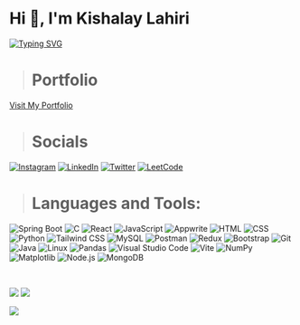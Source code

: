   
# Hi 👋, I'm Kishalay Lahiri

[![Typing SVG](https://readme-typing-svg.demolab.com?font=JetBrains+Mono&weight=700&size=26&duration=4000&pause=1000&color=38F2A0&background=09131B&random=true&width=500&lines=Full+Stack+%7C+Java+%7C+Spring+Boot)](https://git.io/typing-svg)

> # Portfolio

[Visit My Portfolio](https://personal-portfolio-wheat-kappa.vercel.app/)

> # Socials

[![Instagram](https://img.shields.io/badge/Instagram-E4405F?logo=instagram&style=for-the-badge&logoColor=white&labelColor=F6A8C1)](https://www.instagram.com/the_survived_dinosaur) [![LinkedIn](https://custom-icon-badges.demolab.com/badge/LinkedIn-0077B5?logo=linkedin-white&style=for-the-badge&logoColor=white&labelColor=D0E2F2)](https://www.linkedin.com/in/kishalay-lahiri-5b1366265/) [![Twitter](https://img.shields.io/badge/Twitter-gray?logo=X&style=for-the-badge&logoColor=white&labelColor=black)](https://x.com/the_watcher1504) [![LeetCode](https://img.shields.io/badge/LeetCode-FB3C3C?logo=leetcode&style=for-the-badge&logoColor=white&labelColor=F9A8A6)](https://leetcode.com/u/Kishalay_Lahiri/)

> # Languages and Tools:

![Spring Boot](https://img.shields.io/badge/Spring_Boot-green?logo=springboot&style=for-the-badge&logoColor=white&labelColor=72B84C) ![C](https://img.shields.io/badge/C-00599C?logo=c&style=for-the-badge&logoColor=white&labelColor=A1C6D8) ![React](https://img.shields.io/badge/React-61DAFB?logo=react&style=for-the-badge&logoColor=black&labelColor=D8E8F3) ![JavaScript](https://img.shields.io/badge/JavaScript-F7DF1E?logo=javascript&style=for-the-badge&logoColor=black&labelColor=FFF4B2)  ![Appwrite](https://img.shields.io/badge/Appwrite-FF4F81?logo=appwrite&style=for-the-badge&logoColor=white&labelColor=F7A7C3) ![HTML](https://img.shields.io/badge/HTML-E34F26?logo=html5&style=for-the-badge&logoColor=white&labelColor=F8B6B0) ![CSS](https://img.shields.io/badge/CSS-1572B6?logo=css3&style=for-the-badge&logoColor=white&labelColor=B3D7F7) ![Python](https://img.shields.io/badge/Python-306998?logo=python&style=for-the-badge&logoColor=white&labelColor=A6D8D4)  ![Tailwind CSS](https://img.shields.io/badge/Tailwind_CSS-38B2AC?logo=tailwind-css&style=for-the-badge&logoColor=white&labelColor=A0E0D4) ![MySQL](https://img.shields.io/badge/MySQL-4479A1?logo=mysql&style=for-the-badge&logoColor=white&labelColor=ABC8D9) ![Postman](https://img.shields.io/badge/Postman-FF6C37?logo=postman&style=for-the-badge&logoColor=white&labelColor=FFD0C1) ![Redux](https://img.shields.io/badge/Redux-764ABC?logo=redux&style=for-the-badge&logoColor=white&labelColor=D1B5E0) ![Bootstrap](https://img.shields.io/badge/Bootstrap-563D7C?logo=bootstrap&style=for-the-badge&logoColor=white&labelColor=D1A8E6) ![Git](https://img.shields.io/badge/Git-F05032?logo=git&style=for-the-badge&logoColor=white&labelColor=F9C9C1) ![Java](https://img.shields.io/badge/Java-%23ED8B00.svg?logo=openjdk&style=for-the-badge&logoColor=white&labelColor=F1B04C) ![Linux](https://img.shields.io/badge/Linux-FCC624?logo=linux&style=for-the-badge&logoColor=black&labelColor=FFF4B2) ![Pandas](https://img.shields.io/badge/Pandas-150458?logo=pandas&style=for-the-badge&logoColor=white&labelColor=A8D8C2) ![Visual Studio Code](https://custom-icon-badges.demolab.com/badge/Visual_Studio_Code-007ACC?logo=vsc&style=for-the-badge&logoColor=white&labelColor=B8D9FF) ![Vite](https://img.shields.io/badge/Vite-646CFF?logo=vite&style=for-the-badge&logoColor=white&labelColor=D6D8FF) ![NumPy](https://img.shields.io/badge/NumPy-013243?logo=numpy&style=for-the-badge&logoColor=white&labelColor=88A5B8) ![Matplotlib](https://custom-icon-badges.demolab.com/badge/Matplotlib-11557C?logo=matplotlib&style=for-the-badge&logoColor=white&labelColor=A6C9D8) ![Node.js](https://img.shields.io/badge/Node.js-3C873A?style=for-the-badge&logo=node.js&logoColor=white&labelColor=68A063)
![MongoDB](https://img.shields.io/badge/MongoDB-4DB33D?style=for-the-badge&logo=mongodb&logoColor=white&labelColor=6EB35A)

<br />

![](https://github-readme-stats.vercel.app/api?username=kishalay15&theme=dark&hide_border=false&include_all_commits=true&count_private=true)
![](https://github-readme-stats.vercel.app/api/top-langs/?username=kishalay15&theme=dark&hide_border=false&include_all_commits=true&count_private=true&layout=compact)

![](https://github-contributor-stats.vercel.app/api?username=kishalay15&limit=5&theme=dark&combine_all_yearly_contributions=true)
